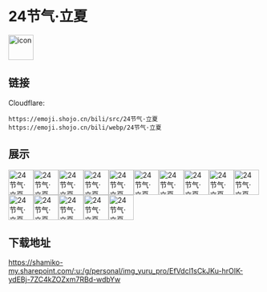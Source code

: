 # 24节气·立夏
<img src="https://emoji.shojo.cn/bili/src/24节气·立夏/icon.png" width="50" height="50" alt="icon">

## 链接
Cloudflare:
```
https://emoji.shojo.cn/bili/src/24节气·立夏
https://emoji.shojo.cn/bili/webp/24节气·立夏
```
## 展示
<img src="https://emoji.shojo.cn/bili/src/24节气·立夏/24节气·立夏-嗨老婆.png" width="50" height="50" alt="24节气·立夏-嗨老婆"><img src="https://emoji.shojo.cn/bili/src/24节气·立夏/24节气·立夏-妈咪！.png" width="50" height="50" alt="24节气·立夏-妈咪！"><img src="https://emoji.shojo.cn/bili/src/24节气·立夏/24节气·立夏-好耶.png" width="50" height="50" alt="24节气·立夏-好耶"><img src="https://emoji.shojo.cn/bili/src/24节气·立夏/24节气·立夏-别太荒谬.png" width="50" height="50" alt="24节气·立夏-别太荒谬"><img src="https://emoji.shojo.cn/bili/src/24节气·立夏/24节气·立夏-跟你拼了！.png" width="50" height="50" alt="24节气·立夏-跟你拼了！"><img src="https://emoji.shojo.cn/bili/src/24节气·立夏/24节气·立夏-瓜头瓜脑.png" width="50" height="50" alt="24节气·立夏-瓜头瓜脑"><img src="https://emoji.shojo.cn/bili/src/24节气·立夏/24节气·立夏-嗨幕.png" width="50" height="50" alt="24节气·立夏-嗨幕"><img src="https://emoji.shojo.cn/bili/src/24节气·立夏/24节气·立夏-我故意的.png" width="50" height="50" alt="24节气·立夏-我故意的"><img src="https://emoji.shojo.cn/bili/src/24节气·立夏/24节气·立夏-含泪睡去.png" width="50" height="50" alt="24节气·立夏-含泪睡去"><img src="https://emoji.shojo.cn/bili/src/24节气·立夏/24节气·立夏-鸡汤来咯！.png" width="50" height="50" alt="24节气·立夏-鸡汤来咯！"><img src="https://emoji.shojo.cn/bili/src/24节气·立夏/24节气·立夏-劳斯浇我.png" width="50" height="50" alt="24节气·立夏-劳斯浇我"><img src="https://emoji.shojo.cn/bili/src/24节气·立夏/24节气·立夏-听到了！.png" width="50" height="50" alt="24节气·立夏-听到了！"><img src="https://emoji.shojo.cn/bili/src/24节气·立夏/24节气·立夏-礼貌.png" width="50" height="50" alt="24节气·立夏-礼貌"><img src="https://emoji.shojo.cn/bili/src/24节气·立夏/24节气·立夏-蹲.png" width="50" height="50" alt="24节气·立夏-蹲"><img src="https://emoji.shojo.cn/bili/src/24节气·立夏/24节气·立夏-拔块.png" width="50" height="50" alt="24节气·立夏-拔块">

## 下载地址

https://shamiko-my.sharepoint.com/:u:/g/personal/img_yuru_pro/EfVdcl1sCkJKu-hrOIK-ydEBj-7ZC4kZOZxm7RBd-wdbYw